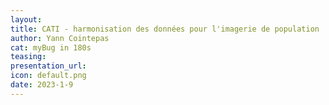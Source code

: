 ```yaml
---
layout:
title: CATI - harmonisation des données pour l'imagerie de population
author: Yann Cointepas
cat: myBug in 180s
teasing: 
presentation_url: 
icon: default.png
date: 2023-1-9
---
```

